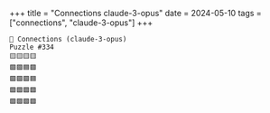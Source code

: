 +++
title = "Connections claude-3-opus"
date = 2024-05-10
tags = ["connections", "claude-3-opus"]
+++

```text
🤖 Connections (claude-3-opus) 
Puzzle #334
🟨🟨🟨🟨
🟩🟪🟦🟪
🟩🟩🟩🟦
🟩🟩🟩🟪
🟩🟩🟩🟪
```
